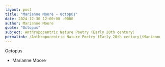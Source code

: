 ```yaml
---
layout: post
title: "Marianne Moore - Octopus"
date: 2024-12-30 12:00:00 -0000
author: Marianne Moore
quote: "Octopus"
subject: Anthropocentric Nature Poetry (Early 20th century)
permalink: /Anthropocentric Nature Poetry (Early 20th century)/Marianne Moore/Marianne Moore - Octopus
---
```


Octopus

- Marianne Moore

